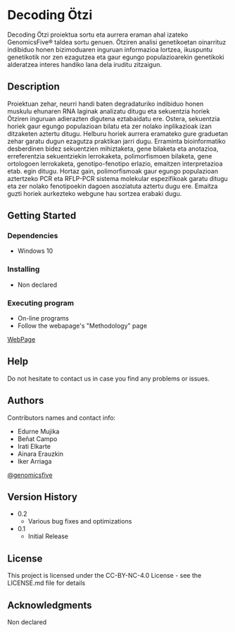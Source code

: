 # Decoding Ötzi

Decoding Ötzi proiektua sortu eta aurrera eraman ahal izateko GenomicsFive® taldea sortu genuen. Ötziren analisi genetikoetan oinarrituz indibiduo honen bizimoduaren inguruan informazioa lortzea, ikuspuntu genetikotik nor zen ezagutzea eta gaur egungo populazioarekin genetikoki alderatzea interes handiko lana dela iruditu zitzaigun.

## Description

Proiektuan zehar, neurri handi baten degradaturiko indibiduo honen muskulu ehunaren RNA laginak analizatu ditugu eta sekuentzia horiek Ötziren inguruan adierazten digutena eztabaidatu ere. Ostera, sekuentzia horiek gaur egungo populazioan bilatu eta zer nolako inplikazioak izan ditzaketen aztertu ditugu. 
Helburu horiek aurrera eramateko gure graduetan zehar garatu dugun ezagutza praktikan jarri dugu. Erraminta bioinformatiko desberdinen bidez sekuentzien mihiztaketa, gene bilaketa eta anotazioa, erreferentzia sekuentziekin lerrokaketa, polimorfismoen bilaketa, gene ortologoen lerrokaketa, genotipo-fenotipo erlazio, emaitzen interpretazioa etab. egin ditugu. Hortaz gain, polimorfismoak gaur egungo populazioan aztertzeko PCR eta RFLP-PCR sistema molekular espezifikoak garatu ditugu eta zer nolako fenotipoekin dagoen asoziatuta aztertu dugu ere. Emaitza guzti horiek aurkezteko webgune hau sortzea erabaki dugu.

## Getting Started

### Dependencies

* Windows 10

### Installing

* Non declared

### Executing program

* On-line programs
* Follow the webapage's "Methodology" page

[WebPage](https://genomicsfive.wixsite.com/decoding-otzi)

## Help

Do not hesitate to contact us in case you find any problems or issues.

## Authors

Contributors names and contact info:

* Edurne Mujika
* Beñat Campo
* Irati Elkarte
* Ainara Erauzkin
* Iker Arriaga

[@genomicsfive](https://twitter.com/genomicsfive)


## Version History

* 0.2
    * Various bug fixes and optimizations
* 0.1
    * Initial Release

## License

This project is licensed under the CC-BY-NC-4.0 License - see the LICENSE.md file for details

## Acknowledgments

Non declared

